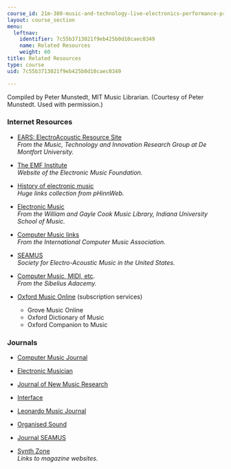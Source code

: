 ```yaml
---
course_id: 21m-380-music-and-technology-live-electronics-performance-practices-spring-2011
layout: course_section
menu:
  leftnav:
    identifier: 7c55b3713021f9eb425b0d10caec0349
    name: Related Resources
    weight: 60
title: Related Resources
type: course
uid: 7c55b3713021f9eb425b0d10caec0349

---
```


Compiled by Peter Munstedt, MIT Music Librarian. (Courtesy of Peter Munstedt. Used with permission.)

### Internet Resources

*   [EARS: ElectroAcoustic Resource Site](http://www.ears.dmu.ac.uk/)  
    _From the Music, Technology and Innovation Research Group at De Montfort University._
  
*   [The EMF Institute](http://www.emf.org/)  
    _Website of the Electronic Music Foundation._
  
*   [History of electronic music](http://www.phinnweb.org/history)  
    _Huge links collection from pHinnWeb._
  
*   [Electronic Music](https://libraries.indiana.edu/music)  
    _From the William and Gayle Cook Music Library, Indiana University School of Music._
  
*   [Computer Music links](http://www.computermusic.org/page/35/)  
    _From the International Computer Music Association._
  
*   [SEAMUS](https://www.seamusonline.org/)  
    _Society for Electro-Acoustic Music in the United States._
  
*   [Computer Music, MIDI, etc](http://www2.siba.fi/kulttuuripalvelut/computers.html).  
    _From the Sibelius Adacemy._
  
*   [Oxford Music Online](http://www.oxfordmusiconline.com/) (subscription services)
    *   Grove Music Online
    *   Oxford Dictionary of Music
    *   Oxford Companion to Music

### Journals

*   [Computer Music Journal](http://library.mit.edu/item/000294766)
  
*   [Electronic Musician](http://library.mit.edu/item/000350194)
  
*   [Journal of New Music Research](http://library.mit.edu/item/000695165)
  
*   [Interface](http://library.mit.edu/item/000291757)
  
*   [Leonardo Music Journal](http://library.mit.edu/item/000659825)
  
*   [Organised Sound](http://library.mit.edu/item/000806911)
  
*   [Journal SEAMUS](http://library.mit.edu/item/000660625)
  
*   [Synth Zone](http://www.synthzone.com/mags.htm)  
    _Links to magazine websites._